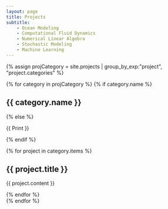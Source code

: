 ```yaml
---
layout: page
title: Projects
subtitle:
    - Ocean Modeling 
    - Computational Fluid Dynamics 
    - Numerical Linear Algebra
    - Stochastic Modeling
    - Machine Learning
---
```


<div class="projects-list">
{% assign projCategory = site.projects | group_by_exp:"project", "project.categories"  %}

{% for category in projCategory %}
{% if category.name %}
  <h2><a>{{ category.name }}</a></h2>
{% else %}
  <p>{{ Print }}</p>
{% endif %}

{% for project in category.items %}
    <div class="project-entry">
      <h2>
        <strong>{{ project.title }}</strong>
      </h2>
      <p>{{ project.content }}</p>
    </div>
{% endfor %}
<br>
{% endfor %}
</div>
